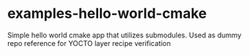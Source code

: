 # examples-hello-world-cmake
Simple hello world cmake app that utilizes submodules. Used as dummy repo reference for YOCTO layer recipe verification
